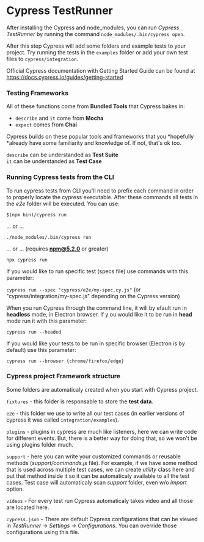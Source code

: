 # Cypress TestRunner

After installing the Cypress and node_modules, you can run *Cypress TestRunner* by running the command ```node_modules/.bin/cypress open```. <br/>

After this step Cypress will add some folders and example tests to your project. Try running the tests in the ```examples``` folder or add your own test files to ```cypress/integration```.<br/>

Official Cypress documentation with Getting Started Guide can be found at https://docs.cypress.io/guides/getting-started

### Testing Frameworks 
All of these functions come from **Bundled Tools** that Cypress bakes in:
  * ```describe``` and ```it``` come from **Mocha**
  * ```expect``` comes from **Chai**

Cypress builds on these popular tools and frameworks that you *hopefully *already have some familiarity and knowledge of. If not, that's ok too.<br/>

```describe``` can be understanded as **Test Suite**<br/>
```it``` can be understanded as **Test Case**

### Running Cypress tests from the CLI

To run cypress tests from CLI you'll need to prefix each command in order to properly locate the cypress executable. After these commands all tests in the *e2e* folder will be executed. You can use:<br/>

```$(npm bin)/cypress run``` <br/>

... or ... <br/>

```./node_modules/.bin/cypress run```<br/>

... or ... (requires **npm@5.2.0** or greater)<br/>

```npx cypress run``` <br/>

If you would like to run specific test (specs file) use commands with this parameter:<br/>

```cypress run --spec "cypress/e2e/my-spec.cy.js"``` (or "cypress/integration/my-spec.js" depending on the Cypress version)

When you run Cypress through the command line, it will by efault run in **headless** mode, in Electron browser. If y ou would like it to be run in **head** mode run it with this parameter: <br/>

```cypress run --headed``` <br/>

If you would like your tests to be run in specific browser (Electron is by default) use this parameter:<br/>

```cypress run --browser {chrome/firefox/edge}``` 


### Cypress project Framework structure

Some folders are automaticaly created when you start with Cypress project.  <br/>

```fixtures``` - this folder is responsable to store the **test data**. <br/>

```e2e``` - this folder we use to write all our test cases (in earlier versions of cypress it was called ```integration/examples```).<br/>

```plugins``` - plugins in cypress are much like listeners, here we can write code for different events. But, there is a better way for doing that, so we won't be using plugins folder much. <br/>

```support``` - here you can write your customized commands or reusable methods (*support/commands.js* file). For example, if we have some method that is used across multiple test cases, we can create *utility* class here and put that method inside it so it can be automaticaly available to all the test cases. Test case will automaticaly scan *support* folder, even w/o *import* option. <br/>

```videos``` - For every test run Cypress automaticaly takes video and all those are located here. 

```cypress.json``` - There are default Cypress configurations that can be viewed in *TestRunner -> Settings -> Configurations*. You can override those configurations using this file.